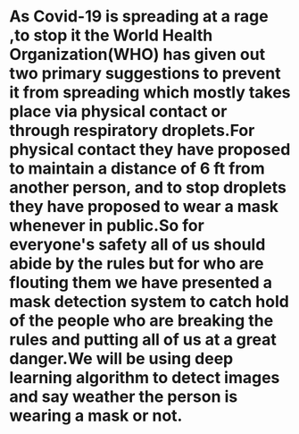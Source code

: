 # As Covid-19 is spreading at a rage ,to stop it the World Health Organization(WHO) has given out two primary suggestions to prevent it from spreading which mostly takes place via physical contact or through respiratory droplets.For physical contact they have proposed to maintain a distance of 6 ft from another person, and to stop droplets they have proposed to wear a mask whenever in public.So for everyone's safety all of us should abide by the rules but for who are flouting them we have presented a mask detection system to catch hold of the people who are breaking the rules and putting all of us at a great danger.We will be using deep learning algorithm to detect images and say weather the person is wearing a mask or not.
